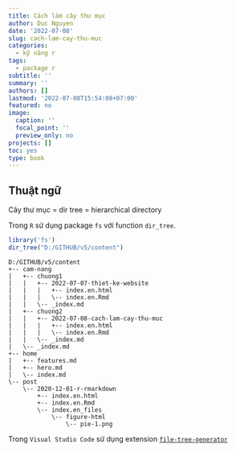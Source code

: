 ```yaml
---
title: Cách làm cây thư mục
author: Duc Nguyen
date: '2022-07-08'
slug: cach-lam-cay-thu-muc
categories:
  - kỹ năng r
tags:
  - package r
subtitle: ''
summary: ''
authors: []
lastmod: '2022-07-08T15:54:08+07:00'
featured: no
image:
  caption: ''
  focal_point: ''
  preview_only: no
projects: []
toc: yes
type: book
---
```


## Thuật ngữ

Cây thư mục = dir tree = hierarchical directory

Trong `R` sử dụng package `fs` với function `dir_tree`.


```r
library('fs')
dir_tree("D:/GITHUB/v5/content")
```

```
D:/GITHUB/v5/content
+-- cam-nang
|   +-- chuong1
|   |   +-- 2022-07-07-thiet-ke-website
|   |   |   +-- index.en.html
|   |   |   \-- index.en.Rmd
|   |   \-- _index.md
|   +-- chuong2
|   |   +-- 2022-07-08-cach-lam-cay-thu-muc
|   |   |   +-- index.en.html
|   |   |   \-- index.en.Rmd
|   |   \-- _index.md
|   \-- _index.md
+-- home
|   +-- features.md
|   +-- hero.md
|   \-- index.md
\-- post
    \-- 2020-12-01-r-rmarkdown
        +-- index.en.html
        +-- index.en.Rmd
        \-- index.en_files
            \-- figure-html
                \-- pie-1.png
```

Trong `Visual Studio Code` sử dụng extension [`file-tree-generator`](https://marketplace.visualstudio.com/items?itemName=Shinotatwu-DS.file-tree-generator)
